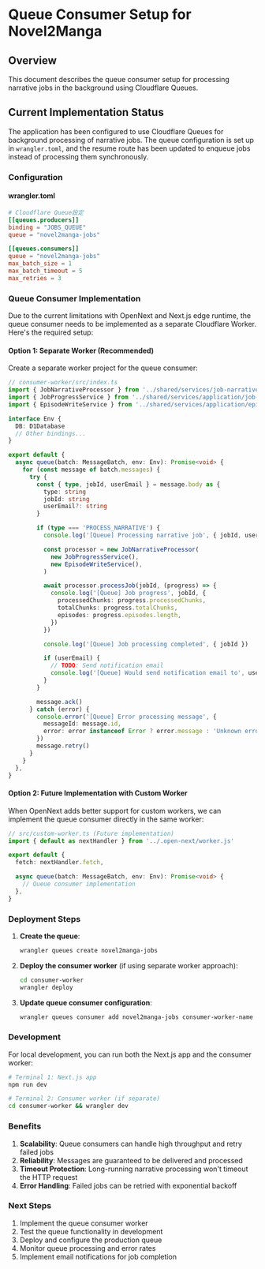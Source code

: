 # Queue Consumer Setup for Novel2Manga

## Overview

This document describes the queue consumer setup for processing narrative jobs in the background using Cloudflare Queues.

## Current Implementation Status

The application has been configured to use Cloudflare Queues for background processing of narrative jobs. The queue configuration is set up in `wrangler.toml`, and the resume route has been updated to enqueue jobs instead of processing them synchronously.

### Configuration

#### wrangler.toml

```toml
# Cloudflare Queue設定
[[queues.producers]]
binding = "JOBS_QUEUE"
queue = "novel2manga-jobs"

[[queues.consumers]]
queue = "novel2manga-jobs"
max_batch_size = 1
max_batch_timeout = 5
max_retries = 3
```

### Queue Consumer Implementation

Due to the current limitations with OpenNext and Next.js edge runtime, the queue consumer needs to be implemented as a separate Cloudflare Worker. Here's the required setup:

#### Option 1: Separate Worker (Recommended)

Create a separate worker project for the queue consumer:

```typescript
// consumer-worker/src/index.ts
import { JobNarrativeProcessor } from '../shared/services/job-narrative-processor'
import { JobProgressService } from '../shared/services/application/job-progress'
import { EpisodeWriteService } from '../shared/services/application/episode-write'

interface Env {
  DB: D1Database
  // Other bindings...
}

export default {
  async queue(batch: MessageBatch, env: Env): Promise<void> {
    for (const message of batch.messages) {
      try {
        const { type, jobId, userEmail } = message.body as {
          type: string
          jobId: string
          userEmail?: string
        }

        if (type === 'PROCESS_NARRATIVE') {
          console.log('[Queue] Processing narrative job', { jobId, userEmail })

          const processor = new JobNarrativeProcessor(
            new JobProgressService(),
            new EpisodeWriteService(),
          )

          await processor.processJob(jobId, (progress) => {
            console.log('[Queue] Job progress', jobId, {
              processedChunks: progress.processedChunks,
              totalChunks: progress.totalChunks,
              episodes: progress.episodes.length,
            })
          })

          console.log('[Queue] Job processing completed', { jobId })

          if (userEmail) {
            // TODO: Send notification email
            console.log('[Queue] Would send notification email to', userEmail)
          }
        }

        message.ack()
      } catch (error) {
        console.error('[Queue] Error processing message', {
          messageId: message.id,
          error: error instanceof Error ? error.message : 'Unknown error',
        })
        message.retry()
      }
    }
  },
}
```

#### Option 2: Future Implementation with Custom Worker

When OpenNext adds better support for custom workers, we can implement the queue consumer directly in the same worker:

```typescript
// src/custom-worker.ts (Future implementation)
import { default as nextHandler } from '../.open-next/worker.js'

export default {
  fetch: nextHandler.fetch,

  async queue(batch: MessageBatch, env: Env): Promise<void> {
    // Queue consumer implementation
  },
}
```

### Deployment Steps

1. **Create the queue**:

   ```bash
   wrangler queues create novel2manga-jobs
   ```

2. **Deploy the consumer worker** (if using separate worker approach):

   ```bash
   cd consumer-worker
   wrangler deploy
   ```

3. **Update queue consumer configuration**:
   ```bash
   wrangler queues consumer add novel2manga-jobs consumer-worker-name
   ```

### Development

For local development, you can run both the Next.js app and the consumer worker:

```bash
# Terminal 1: Next.js app
npm run dev

# Terminal 2: Consumer worker (if separate)
cd consumer-worker && wrangler dev
```

### Benefits

1. **Scalability**: Queue consumers can handle high throughput and retry failed jobs
2. **Reliability**: Messages are guaranteed to be delivered and processed
3. **Timeout Protection**: Long-running narrative processing won't timeout the HTTP request
4. **Error Handling**: Failed jobs can be retried with exponential backoff

### Next Steps

1. Implement the queue consumer worker
2. Test the queue functionality in development
3. Deploy and configure the production queue
4. Monitor queue processing and error rates
5. Implement email notifications for job completion
